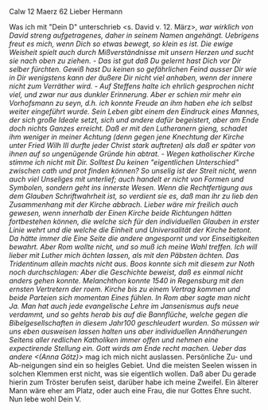  Calw 12 Maerz 62
Lieber Hermann

Was ich mit "Dein D" unterschrieb <s. David v. 12. März>*, war wirklich von David streng aufgetragenes, daher in seinem Namen angehängt. Uebrigens freut es mich, wenn Dich so etwas bewegt, so klein es ist. Die ewige Weisheit spielt auch durch Mißverständnisse mit unsern Herzen und sucht sie nach oben zu ziehen. - Das ist gut daß Du gelernt hast Dich vor Dir selber fürchten. Gewiß hast Du keinen so gefährlichen Feind ausser Dir wie in Dir wenigstens kann der äußere Dir nicht viel anhaben, wenn der innere nicht zum Verräther wird. - Auf Steffens halte ich ehrlich gesprochen nicht viel, und zwar nur aus dunkler Erinnerung. Aber er schien mir mehr ein Vorhofsmann zu seyn, d.h. ich konnte Freude an ihm haben ehe ich selbst weiter eingeführt wurde. Sein Leben gibt einem den Eindruck eines Mannes, der sich große Ideale setzt, sich und andere dafür begeistert, aber am Ende doch nichts Ganzes erreicht. Daß er mit den Lutheranern gieng, schadet ihm weniger in meiner Achtung (denn gegen jene Knechtung der Kirche unter Fried Wilh III durfte jeder Christ stark auftreten) als daß er später von ihnen auf so ungenügende Gründe hin abtrat. - Wegen katholischer Kirche stimme ich nicht mit Dir. Solltest Du keinen "eigentlichen Unterschied" zwischen cath und prot finden können? So unselig ist der Streit nicht, wenn auch viel Unseliges mit unterlief; auch handelt er nicht von Formen und Symbolen, sondern geht ins innerste Wesen. Wenn die Rechtfertigung aus dem Glauben Schriftwahrheit ist, so verdient sie es, daß man ihr zu lieb den Zusammenhang mit der Kirche abbrach. Lieber wäre mir freilich auch gewesen, wenn innerhalb der Einen Kirche beide Richtungen hätten fortbestehen können, die welche sich für den individuellen Glauben in erster Linie wehrt und die welche die Einheit und Universalität der Kirche betont. Da hätte immer die Eine Seite die andere angespornt und vor Einseitigkeiten bewahrt. Aber Rom wollte nicht, und so muß ich meine Wahl treffen. Ich will lieber mit Luther mich ächten lassen, als mit den Päbsten ächten. Das Tridentinum allein machts nicht aus. Boos konnte sich mit diesem zur Noth noch durchschlagen: Aber die Geschichte beweist, daß es einmal nicht anders gehen konnte. Melanchthon konnte 1540 in Regensburg mit den ernsten Vertretern der roem. Kirche bis zu einem Vertrag kommen und beide Parteien sich momentan Eines fühlen. In Rom aber sagte man nicht Ja. Man hat auch jede evangelische Lehre im Jansenismus aufs neue verdammt, und so gehts herab bis auf die Bannflüche, welche gegen die Bibelgesellschaften in diesem Jahr100 geschleudert wurden. So müssen wir uns eben ausweisen lassen halten uns aber individuellen Annäherungen Seitens aller redlichen Katholiken immer offen und nehmen eine expectirende Stellung ein. Gott wirds am Ende recht machen. 
Ueber das andere <(Anna Götz)>* mag ich mich nicht auslassen. Persönliche Zu- und Ab-neigungen sind ein so heigles Gebiet. Und die meisten Seelen wissen in solchen Klemmen erst nicht, was sie eigentlich wollen. Daß aber Du gerade hierin zum Tröster berufen seist, darüber habe ich meine Zweifel. Ein älterer Mann wäre eher am Platz, oder auch eine Frau, die nur Gottes Ehre sucht. Nun lebe wohl
 Dein V.


